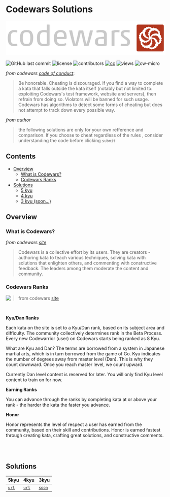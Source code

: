 # Codewars Solutions

<img src="https://raw.githubusercontent.com/codewars/branding/master/light-text-logo.png">

![GitHub last commit](https://img.shields.io/github/last-commit/nitr7gen/codewars?style=flat-square)
![license](https://img.shields.io/github/license/nitr7gen/codewars?style=flat-square)
![contributors](https://img.shields.io/github/contributors/nitr7gen/codewars?color=green&style=flat-square)
[![cc](https://api.codeclimate.com/v1/badges/2a510e29744628d78edd/maintainability)](https://codeclimate.com/github/nitr7gen/codewars/maintainability)
![views](https://hits.seeyoufarm.com/api/count/incr/badge.svg?url=https%3A%2F%2Fgithub.com%2Fnitr7gen%2Fcodewars&count_bg=%2379C83D&title_bg=%23555555&icon=codewars.svg&icon_color=%23E7E7E7&title=views&edge_flat=true)
![cw-micro](https://www.codewars.com/users/nitr7gen/badges/micro)

*from codewars [code of conduct](https://docs.codewars.com/community/rules/#:~:text=Be%20honorable.%20Cheating,every%20possible%20way)*:
>Be honorable. Cheating is discouraged. If you find a way to complete a kata that falls outside the kata itself (notably but not limited to: exploiting Codewars's test framework, website and servers), then refrain from doing so. Violators will be banned for such usage. Codewars has algorithms to detect some forms of cheating but does not attempt to track down every possible way.

*from author*
> the following solutions are only for your own refference and comparison. If you choose to cheat regardless of the rules , consider understanding the code before clicking `submit`

## Contents

- [Overview](#Overview)
    - [What is Codewars?]()
    - [Codewars Ranks]()
- [Solutions](#Solutions)
    - [5 kyu](#5kyu)
    - [4 kyu](#4kyu)
    - [3 kyu (soon...)](#3kyu)

## Overview

### What is Codewars?

*from codewars [site](https://www.codewars.com/about#:~:text=Codewars%20is%20a,community%20content%20leaders%3A)*
> Codewars is a collective effort by its users. They are creators - authoring kata to teach various techniques, solving kata with solutions that enlighten others, and commenting with constructive feedback. The leaders among them moderate the content and community.

### Codewars Ranks


<img align="left" src="https://user-images.githubusercontent.com/115389864/198830532-ecf67561-4859-4212-9670-c6a79ac8c1fc.png">

> from codewars [site](https://www.codewars.com/about#:~:text=8%20kyu-,Kata,46%2C598,-%C2%A9%202022%20Codewars)

<br>

**Kyu/Dan Ranks**

Each kata on the site is set to a Kyu/Dan rank, based on its subject area and difficulty. The community collectively determines rank in the Beta Process. Every new Codewarrior (user) on Codewars starts being ranked as 8 Kyu.

What are Kyu and Dan? The terms are borrowed from a system in Japanese martial arts, which is in turn borrowed from the game of Go. Kyu indicates the number of degrees away from master level (Dan). This is why they count downward. Once you reach master level, we count upward.

Currently Dan level content is reserved for later. You will only find Kyu level content to train on for now.

**Earning Ranks**

You can advance through the ranks by completing kata at or above your rank - the harder the kata the faster you advance.

**Honor**

Honor represents the level of respect a user has earned from the community, based on their skill and contributions. Honor is earned fastest through creating kata, crafting great solutions, and constructive comments.

<br>
<br>

## Solutions

| <a id="5kyu">5kyu</a>                                                          	| <a id="4kyu">4kyu</a>                                                          	| <a id="3kyu">3kyu</a>                                                                	|
|--------------------------------------------------------------------------------	|--------------------------------------------------------------------------------	|--------------------------------------------------------------------------------------	|
| <a href="https://github.com/nitr7gen/codewars/tree/main/5kyu"><u>`url`</u></a> 	| <a href="https://github.com/nitr7gen/codewars/tree/main/4kyu"><u>`url`</u></a> 	| <a href="https://github.com/nitr7gen/codewars/tree/main/3kyu"><u>`soon`</u></a> 	|
